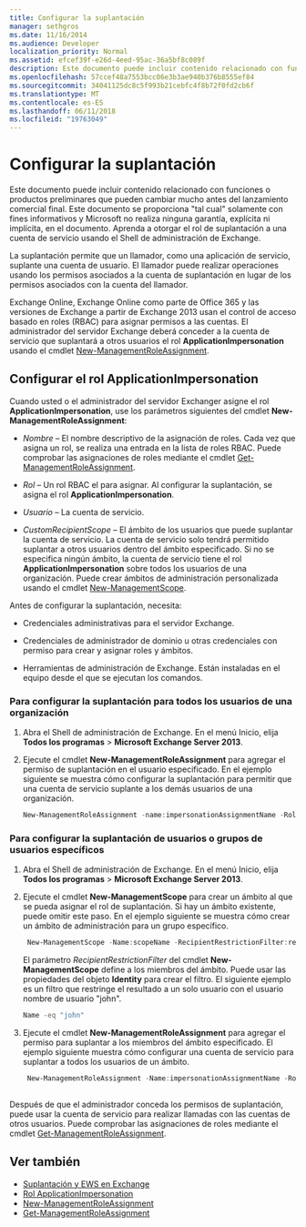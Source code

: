 ```yaml
---
title: Configurar la suplantación
manager: sethgros
ms.date: 11/16/2014
ms.audience: Developer
localization_priority: Normal
ms.assetid: efcef39f-e26d-4eed-95ac-36a5bf8c089f
description: Este documento puede incluir contenido relacionado con funciones o productos preliminares que pueden cambiar mucho antes del lanzamiento comercial final. Este documento se proporciona "tal cual" solamente con fines informativos y Microsoft no realiza ninguna garantía, explícita ni implícita, en el documento. Aprenda a otorgar el rol de suplantación a una cuenta de servicio usando el Shell de administración de Exchange.
ms.openlocfilehash: 57ccef48a7553bcc06e3b3ae940b376b8555ef84
ms.sourcegitcommit: 34041125dc8c5f993b21cebfc4f8b72f0fd2cb6f
ms.translationtype: MT
ms.contentlocale: es-ES
ms.lasthandoff: 06/11/2018
ms.locfileid: "19763049"
---
```

# <a name="configure-impersonation"></a>Configurar la suplantación

Este documento puede incluir contenido relacionado con funciones o productos preliminares que pueden cambiar mucho antes del lanzamiento comercial final. Este documento se proporciona "tal cual" solamente con fines informativos y Microsoft no realiza ninguna garantía, explícita ni implícita, en el documento. Aprenda a otorgar el rol de suplantación a una cuenta de servicio usando el Shell de administración de Exchange. 
  
La suplantación permite que un llamador, como una aplicación de servicio, suplante una cuenta de usuario. El llamador puede realizar operaciones usando los permisos asociados a la cuenta de suplantación en lugar de los permisos asociados con la cuenta del llamador.
  
Exchange Online, Exchange Online como parte de Office 365 y las versiones de Exchange a partir de Exchange 2013 usan el control de acceso basado en roles (RBAC) para asignar permisos a las cuentas. El administrador del servidor Exchange deberá conceder a la cuenta de servicio que suplantará a otros usuarios el rol **ApplicationImpersonation** usando el cmdlet [New-ManagementRoleAssignment](http://msdn.microsoft.com/library/34d4f2e3-f2c5-49e1-a6a9-1366da65a78c.aspx). 
  
## <a name="configuring-the-applicationimpersonation-role"></a>Configurar el rol ApplicationImpersonation

Cuando usted o el administrador del servidor Exchanger asigne el rol **ApplicationImpersonation**, use los parámetros siguientes del cmdlet **New-ManagementRoleAssignment**: 
  
-  _Nombre_ &ndash; El nombre descriptivo de la asignación de roles. Cada vez que asigna un rol, se realiza una entrada en la lista de roles RBAC. Puede comprobar las asignaciones de roles mediante el cmdlet [Get-ManagementRoleAssignment](http://msdn.microsoft.com/library/a3a6ee46-061b-444a-8639-43a416309445.aspx). 
    
-  _Rol_ &ndash; Un rol RBAC el para asignar. Al configurar la suplantación, se asigna el rol **ApplicationImpersonation**. 
    
-  _Usuario_ &ndash; La cuenta de servicio. 
    
-  _CustomRecipientScope_ &ndash; El ámbito de los usuarios que puede suplantar la cuenta de servicio. La cuenta de servicio solo tendrá permitido suplantar a otros usuarios dentro del ámbito especificado. Si no se especifica ningún ámbito, la cuenta de servicio tiene el rol **ApplicationImpersonation** sobre todos los usuarios de una organización. Puede crear ámbitos de administración personalizada usando el cmdlet [New-ManagementScope](http://msdn.microsoft.com/library/1ea1f474-69d6-48c0-9beb-bfa4442c5dab.aspx). 
    
Antes de configurar la suplantación, necesita:
  
- Credenciales administrativas para el servidor Exchange.
    
- Credenciales de administrador de dominio u otras credenciales con permiso para crear y asignar roles y ámbitos.
    
- Herramientas de administración de Exchange. Están instaladas en el equipo desde el que se ejecutan los comandos.
    
### <a name="to-configure-impersonation-for-all-users-in-an-organization"></a>Para configurar la suplantación para todos los usuarios de una organización

1. Abra el Shell de administración de Exchange. En el menú Inicio, elija **Todos los programas** > **Microsoft Exchange Server 2013**. 
    
2. Ejecute el cmdlet **New-ManagementRoleAssignment** para agregar el permiso de suplantación en el usuario especificado. En el ejemplo siguiente se muestra cómo configurar la suplantación para permitir que una cuenta de servicio suplante a los demás usuarios de una organización. 
    
   ```powershell
   New-ManagementRoleAssignment -name:impersonationAssignmentName -Role:ApplicationImpersonation -User:serviceAccount 
   ```

### <a name="to-configure-impersonation-for-specific-users-or-groups-of-users"></a>Para configurar la suplantación de usuarios o grupos de usuarios específicos

1. Abra el Shell de administración de Exchange. En el menú Inicio, elija **Todos los programas** > **Microsoft Exchange Server 2013**. 
    
2. Ejecute el cmdlet **New-ManagementScope** para crear un ámbito al que se pueda asignar el rol de suplantación. Si hay un ámbito existente, puede omitir este paso. En el ejemplo siguiente se muestra cómo crear un ámbito de administración para un grupo específico. 
    
   ```powershell
    New-ManagementScope -Name:scopeName -RecipientRestrictionFilter:recipientFilter
   ```

   El parámetro _RecipientRestrictionFilter_ del cmdlet **New-ManagementScope** define a los miembros del ámbito. Puede usar las propiedades del objeto **Identity** para crear el filtro. El siguiente ejemplo es un filtro que restringe el resultado a un solo usuario con el usuario nombre de usuario "john". 
    
   ```powershell
   Name -eq "john"
   ```

3. Ejecute el cmdlet **New-ManagementRoleAssignment** para agregar el permiso para suplantar a los miembros del ámbito especificado. El ejemplo siguiente muestra cómo configurar una cuenta de servicio para suplantar a todos los usuarios de un ámbito. 
    
   ```powershell
    New-ManagementRoleAssignment -Name:impersonationAssignmentName -Role:ApplicationImpersonation -User:serviceAccount -CustomRecipientWriteScope:scopeName
    
   ```


Después de que el administrador conceda los permisos de suplantación, puede usar la cuenta de servicio para realizar llamadas con las cuentas de otros usuarios. Puede comprobar las asignaciones de roles mediante el cmdlet [Get-ManagementRoleAssignment](http://msdn.microsoft.com/library/a3a6ee46-061b-444a-8639-43a416309445.aspx). 
  
## <a name="see-also"></a>Ver también

- [Suplantación y EWS en Exchange](impersonation-and-ews-in-exchange.md)
- [Rol ApplicationImpersonation](http://technet.microsoft.com/en-us/library/dd776119%28v=exchg.150%29.aspx)   
- [New-ManagementRoleAssignment](http://msdn.microsoft.com/library/34d4f2e3-f2c5-49e1-a6a9-1366da65a78c.aspx)    
- [Get-ManagementRoleAssignment](http://msdn.microsoft.com/library/a3a6ee46-061b-444a-8639-43a416309445.aspx)
    

